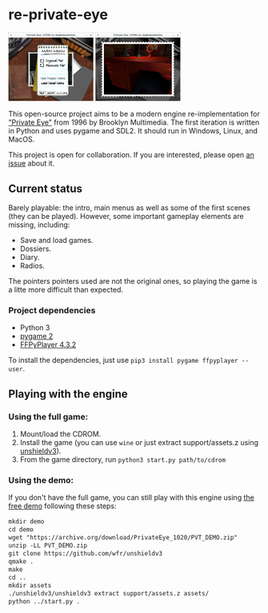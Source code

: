 # re-private-eye

<a href="https://raw.githubusercontent.com/neuromancer/re-private-eye/main/screen-1.png"><img src="https://raw.githubusercontent.com/neuromancer/re-private-eye/main/screen-1.png" width="170"/></a> <a href="https://raw.githubusercontent.com/neuromancer/re-private-eye/main/screen-2.png"><img src="https://raw.githubusercontent.com/neuromancer/re-private-eye/main/screen-2.png" width="170"/></a>

This open-source project aims to be a modern engine re-implementation for ["Private Eye"](https://www.mobygames.com/game/private-eye) from 1996 by Brooklyn Multimedia. The first iteration is written in Python and uses pygame and SDL2. It should run in Windows, Linux, and MacOS.

This project is open for collaboration. If you are interested, please open [an issue](https://github.com/neuromancer/re-private-eye/issues) about it.

## Current status

Barely playable: the intro, main menus  as well as some of the first scenes (they can be played). However, some important gameplay elements are missing, including:

* Save and load games.
* Dossiers.
* Diary.
* Radios.

The pointers pointers used are not the original ones, so playing the game is a litte more difficult than expected.

### Project dependencies
- Python 3
- [pygame 2](https://www.pygame.org)
- [FFPyPlayer 4.3.2](https://matham.github.io/ffpyplayer/)

To install the dependencies, just use `pip3 install pygame ffpyplayer --user`.

## Playing with the engine

### Using the full game:

1. Mount/load the CDROM. 
2. Install the game (you can use `wine` or just extract support/assets.z using [unshieldv3](https://github.com/wfr/unshieldv3)).
3. From the game directory, run `python3 start.py path/to/cdrom`

### Using the demo:

If you don't have the full game, you can still play with this engine using [the free demo](https://archive.org/details/PrivateEye_1020) following these steps:

```
mkdir demo
cd demo
wget "https://archive.org/download/PrivateEye_1020/PVT_DEMO.zip"
unzip -LL PVT_DEMO.zip
git clone https://github.com/wfr/unshieldv3
qmake .
make
cd ..
mkdir assets
./unshieldv3/unshieldv3 extract support/assets.z assets/
python ../start.py .
```
